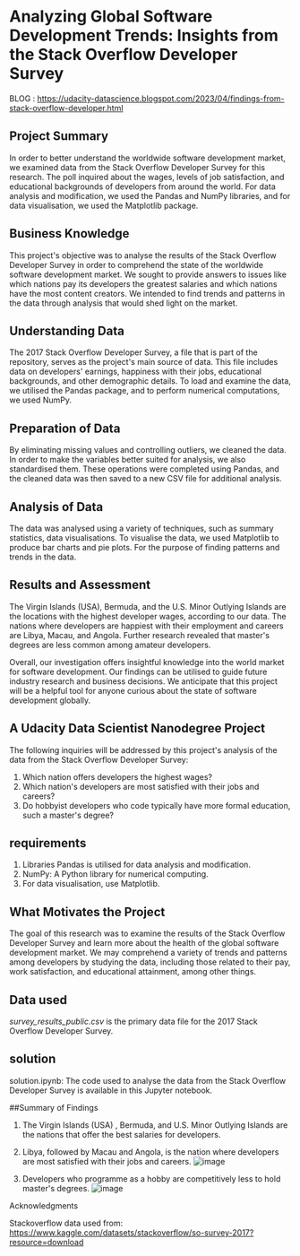# Analyzing Global Software Development Trends: Insights from the Stack Overflow Developer Survey

BLOG : https://udacity-datascience.blogspot.com/2023/04/findings-from-stack-overflow-developer.html



## Project Summary
In order to better understand the worldwide software development market, we examined data from the Stack Overflow Developer Survey for this research. The poll inquired about the wages, levels of job satisfaction, and educational backgrounds of developers from around the world. For data analysis and modification, we used the Pandas and NumPy libraries, and for data visualisation, we used the Matplotlib package.

## Business Knowledge
This project's objective was to analyse the results of the Stack Overflow Developer Survey in order to comprehend the state of the worldwide software development market. We sought to provide answers to issues like which nations pay its developers the greatest salaries and which nations have the most content creators. We intended to find trends and patterns in the data through analysis that would shed light on the market.

## Understanding Data
The 2017 Stack Overflow Developer Survey, a file that is part of the repository, serves as the project's main source of data. This file includes data on developers' earnings, happiness with their jobs, educational backgrounds, and other demographic details. To load and examine the data, we utilised the Pandas package, and to perform numerical computations, we used NumPy.

## Preparation of Data
By eliminating missing values and controlling outliers, we cleaned the data. In order to make the variables better suited for analysis, we also standardised them. These operations were completed using Pandas, and the cleaned data was then saved to a new CSV file for additional analysis.

## Analysis of Data
The data was analysed using a variety of techniques, such as summary statistics, data visualisations. To visualise the data, we used Matplotlib to produce bar charts and pie plots. For the purpose of finding patterns and trends in the data.

## Results and Assessment
The Virgin Islands (USA), Bermuda, and the U.S. Minor Outlying Islands are the locations with the highest developer wages, according to our data. The nations where developers are happiest with their employment and careers are Libya, Macau, and Angola. Further research revealed that master's degrees are less common among amateur developers.

Overall, our investigation offers insightful knowledge into the world market for software development. Our findings can be utilised to guide future industry research and business decisions. We anticipate that this project will be a helpful tool for anyone curious about the state of software development globally.

## A Udacity Data Scientist Nanodegree Project

The following inquiries will be addressed by this project's analysis of the data from the Stack Overflow Developer Survey:

1. Which nation offers developers the highest wages?
2. Which nation's developers are most satisfied with their jobs and careers?
3. Do hobbyist developers who code typically have more formal education, such a master's degree?

## requirements
1. Libraries Pandas is utilised for data analysis and modification.
2. NumPy: A Python library for numerical computing.
3. For data visualisation, use Matplotlib.

## What Motivates the Project
The goal of this research was to examine the results of the Stack Overflow Developer Survey and learn more about the health of the global software development market. We may comprehend a variety of trends and patterns among developers by studying the data, including those related to their pay, work satisfaction, and educational attainment, among other things.

## Data used
*survey_results_public.csv* is the primary data file for the 2017 Stack Overflow Developer Survey.

## solution
solution.ipynb: The code used to analyse the data from the Stack Overflow Developer Survey is available in this Jupyter notebook.

##Summary of Findings
1. The Virgin Islands (USA) , Bermuda, and U.S. Minor Outlying Islands are the nations that offer the best salaries for developers.
2. Libya, followed by Macau and Angola, is the nation where developers are most satisfied with their jobs and careers.
![image](https://user-images.githubusercontent.com/37928721/230763218-9a62d6c2-80f9-443f-8b36-a54affff0a2c.png)

3. Developers who programme as a hobby  are competitively less to hold master's degrees.
![image](https://user-images.githubusercontent.com/37928721/230763186-64f0e565-917c-4864-abc0-dd3d9823dfa9.png)


Acknowledgments

Stackoverflow data used from:
https://www.kaggle.com/datasets/stackoverflow/so-survey-2017?resource=download
